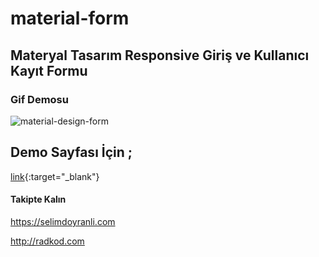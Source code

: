 # material-form
Materyal Tasarım Responsive Giriş ve Kullanıcı Kayıt Formu
-----------------------------------------------------------

### Gif Demosu
![material-design-form](https://cloud.githubusercontent.com/assets/22690563/19206723/afdb5d7c-8cf3-11e6-884d-492d154261d0.gif)


## Demo Sayfası İçin ;

[link](https://selimdoyranli.com/cdn/material-form){:target="_blank"}


#### Takipte Kalın

https://selimdoyranli.com

http://radkod.com
